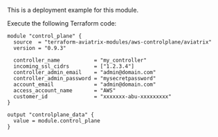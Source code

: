 This is a deployment example for this module.

Execute the following Terraform code:

```hcl
module "control_plane" {
  source  = "terraform-aviatrix-modules/aws-controlplane/aviatrix"
  version = "0.9.3"

  controller_name           = "my_controller"
  incoming_ssl_cidrs        = ["1.2.3.4"]
  controller_admin_email    = "admin@domain.com"
  controller_admin_password = "mysecretpassword"
  account_email             = "admin@domain.com"
  access_account_name       = "AWS"
  customer_id               = "xxxxxxx-abu-xxxxxxxxx"
}

output "controlplane_data" {
  value = module.control_plane
}
```